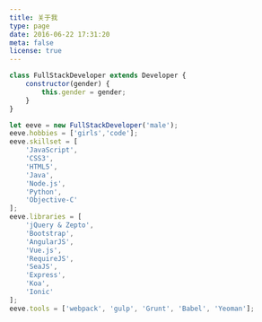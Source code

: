 ```yaml
---
title: 关于我
type: page
date: 2016-06-22 17:31:20
meta: false
license: true
---
```


```js
class FullStackDeveloper extends Developer {
    constructor(gender) {
        this.gender = gender;
    }
}

let eeve = new FullStackDeveloper('male');
eeve.hobbies = ['girls','code'];
eeve.skillset = [
    'JavaScript',
    'CSS3',
    'HTML5',
    'Java',
    'Node.js',
    'Python',
    'Objective-C'
];
eeve.libraries = [
    'jQuery & Zepto',
    'Bootstrap',
    'AngularJS',
    'Vue.js',
    'RequireJS',
    'SeaJS',
    'Express',
    'Koa',
    'Ionic'
];
eeve.tools = ['webpack', 'gulp', 'Grunt', 'Babel', 'Yeoman'];

```

<!--# Skillset
- JavaScript
- CSS3
- HTML5
- Java
- Node.js
- MySQL
- Objective-C


# Libraries & Frameworks
- jQuery & Zepto
- Bootstrap
- AngularJS
- Vue.js
- RequireJS
- SeaJS
- Express
- Ionic

# Tools
- webpack
- gulp
- grunt-->